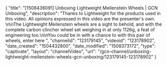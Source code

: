 {
    "title": "[1508436091] Unboxing Lightweight Meilenstein Wheels | GCN Unboxing",
    "description": "Thanks to Lightweight for the products used in this video. All opinions expressed in this video are the presenter's own. \n\nThe Lightweight Meilenstein wheels are a sight to behold, and with the complete carbon clincher wheel set weighing in at only 1126g, a feat of engineering too.\n\nYou could be in with a chance to with this pair of wheels, enter here ",
    "channelid": "123179145",
    "videoid": "123178902",
    "date_created": "1504432800",
    "date_modified": "1508373172",
    "type": "captivate",
    "layout": "channelVideo",
    "url": "\/gcn-channel\/unboxing-lightweight-meilenstein-wheels-gcn-unboxing\/123179145-123178902"
}